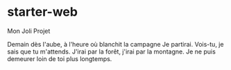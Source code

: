 # starter-web
Mon Joli Projet

Demain dès l'aube, à l'heure où blanchit la campagne
Je partirai.
Vois-tu, je sais que tu m'attends.
J'irai par la forêt, j'irai par la montagne.
Je ne puis demeurer loin de toi plus longtemps.